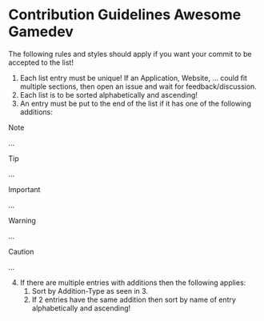 # Contribution Guidelines Awesome Gamedev

The following rules and styles should apply if you want your commit to be accepted to the list!

1. Each list entry must be unique! If an Application, Website, ... could fit multiple sections, then open an issue and wait for feedback/discussion.
2. Each list is to be sorted alphabetically and ascending!
3. An entry must be put to the end of the list if it has one of the following additions:

> [!NOTE]
> ...

> [!TIP]
> ...

> [!IMPORTANT]
> ...

> [!WARNING]
> ...

> [!CAUTION]
> ...

4. If there are multiple entries with additions then the following applies:
    1. Sort by Addition-Type as seen in 3.
    2. If 2 entries have the same addition then sort by name of entry alphabetically and ascending!